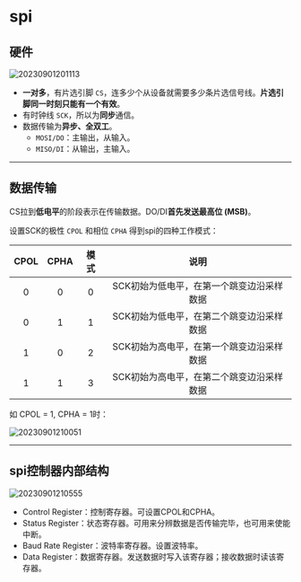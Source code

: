 # spi

## 硬件

![20230901201113](https://image-hosting-1313474851.cos.ap-shanghai.myqcloud.com/Notes/20230901201113.png)

- **一对多**，有片选引脚 `CS`，连多少个从设备就需要多少条片选信号线。**片选引脚同一时刻只能有一个有效**。
- 有时钟线 `SCK`，所以为**同步**通信。
- 数据传输为**异步、全双工**。
  - `MOSI/DO`：主输出，从输入。
  - `MISO/DI`：从输出，主输入。

---

## 数据传输

CS拉到**低电平**的阶段表示在传输数据。DO/DI**首先发送最高位 (MSB)**。

设置SCK的极性 `CPOL` 和相位 `CPHA` 得到spi的四种工作模式：

|CPOL|CPHA|模式|说明|
|:-:|:-:|:-:|:-:|
|0|0|0|SCK初始为低电平，在第一个跳变边沿采样数据|
|0|1|1|SCK初始为低电平，在第二个跳变边沿采样数据|
|1|0|2|SCK初始为高电平，在第一个跳变边沿采样数据|
|1|1|3|SCK初始为高电平，在第二个跳变边沿采样数据|

如 CPOL = 1, CPHA = 1时：

![20230901210051](https://image-hosting-1313474851.cos.ap-shanghai.myqcloud.com/Notes/20230901210051.png)

---

## spi控制器内部结构

![20230901210555](https://image-hosting-1313474851.cos.ap-shanghai.myqcloud.com/Notes/20230901210555.png)

- Control Register：控制寄存器。可设置CPOL和CPHA。
- Status Register：状态寄存器。可用来分辨数据是否传输完毕，也可用来使能中断。
- Baud Rate Register：波特率寄存器。设置波特率。
- Data Register：数据寄存器。发送数据时写入该寄存器；接收数据时读该寄存器。
